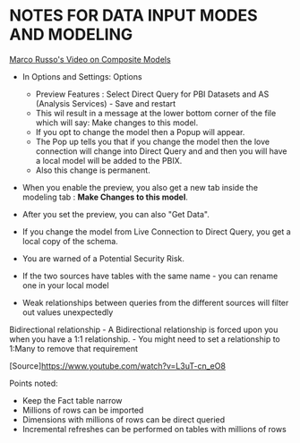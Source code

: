 # NOTES FOR DATA INPUT MODES AND  MODELING

[Marco Russo's Video on Composite Models](https://www.youtube.com/watch?v=9lkVk4t2qL0)

-  In Options and Settings: Options
    - Preview Features : Select Direct Query for PBI Datasets and AS (Analysis Services) - Save and restart
    - This wil result in a message at the lower bottom corner of the file which will say: Make changes to this model.
    - If you opt to change the model then a Popup will appear.
    - The Pop up tells you that if you change the model then the love connection will change into Direct Query and and then you will have a local model will be added to the PBIX.
    - Also this change is permanent.
    
  - When you enable the preview, you also get a new tab inside the modeling tab : **Make Changes to this model**. 
  - After you set the preview, you can also "Get Data".
  - If you change the model from Live Connection to Direct Query, you get a local copy of the schema.
  - You are warned of a Potential Security Risk.
  - If the two sources have tables with the same name - you can rename one in your local model
  - Weak relationships between queries from the different sources will filter out values unexpectedly
  
  Bidirectional relationship
    - A Bidirectional relationship is forced upon you when you have a 1:1 relationship.
    - You might need to set a relationship to 1:Many to remove that requirement


[Source]https://www.youtube.com/watch?v=L3uT-cn_eO8

Points noted:
- Keep the Fact table narrow
- Millions of rows can be imported
- Dimensions with millions of rows can be direct queried
- Incremental refreshes can be performed on tables with millions of rows
